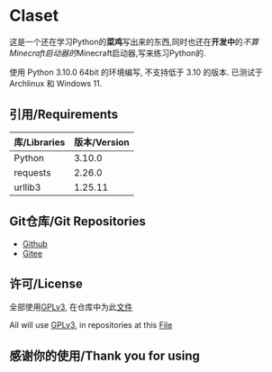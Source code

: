 # Claset

这是一个还在学习Python的**菜鸡**写出来的东西,同时也还在**开发中**的*不算Minecraft启动器的*Minecraft启动器,写来练习Python的.

使用 Python 3.10.0 64bit 的环境编写, 不支持低于 3.10 的版本.
已测试于 Archlinux 和 Windows 11.

## 引用/Requirements

| 库/Libraries | 版本/Version |
|--------------|-------------|
|Python        |3.10.0       |
|requests      |2.26.0       |
|urllib3       |1.25.11      |

## Git仓库/Git Repositories

* [Github](https://github.com/Puqns67/Claset)
* [Gitee](https://gitee.com/puqns67/Claset)

## 许可/License

全部使用[GPLv3](https://www.gnu.org/licenses/gpl-3.0.txt), 在仓库中为此[文件](./LICENSE)

All will use [GPLv3](https://www.gnu.org/licenses/gpl-3.0.txt), in repositories at this [File](./LICENSE)

## 感谢你的使用/Thank you for using
